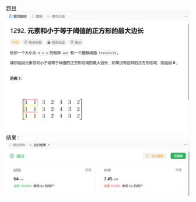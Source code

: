 [题目](https://leetcode.cn/problems/maximum-side-length-of-a-square-with-sum-less-than-or-equal-to-threshold/)
![pic](img.png)
结果：
![pic](result.png)